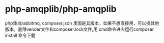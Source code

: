 # php-amqplib/php-amqplib
php集成rabbitmq,
composer.json 里面是其版本，如果不想直接用，可以换其他版本，删除vender文件和composer.lock文件,用 cmd命令进去运行composer install 命令下载
